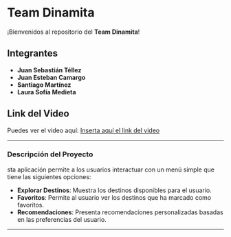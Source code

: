 # Team Dinamita

¡Bienvenidos al repositorio del **Team Dinamita**!

## Integrantes

- **Juan Sebastián Téllez**
- **Juan Esteban Camargo**
- **Santiago Martínez**
- **Laura Sofía Medieta**

## Link del Video

Puedes ver el video aquí: [Inserta aquí el link del video](#)

---

### Descripción del Proyecto

sta aplicación permite a los usuarios interactuar con un menú simple que tiene las siguientes opciones:

- **Explorar Destinos**: Muestra los destinos disponibles para el usuario.
- **Favoritos**: Permite al usuario ver los destinos que ha marcado como favoritos.
- **Recomendaciones**: Presenta recomendaciones personalizadas basadas en las preferencias del usuario.

---

